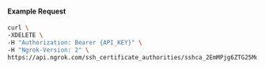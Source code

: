 
#### Example Request

```bash 
curl \
-XDELETE \
-H "Authorization: Bearer {API_KEY}" \
-H "Ngrok-Version: 2" \
https://api.ngrok.com/ssh_certificate_authorities/sshca_2EmMPjg6ZTG25MqWg1q5kcK3x0E
